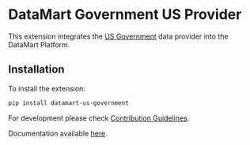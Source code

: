 # DataMart Government US Provider

This extension integrates the [US Government](https://data.gov) data provider into the DataMart Platform.

## Installation

To install the extension:

```bash
pip install datamart-us-government
```

For development please check [Contribution Guidelines](https://github.com/DataMart-finance/DataMartTerminal/blob/develop/datamart/CONTRIBUTING.md).

Documentation available [here](https://docs.datamart.co/platform).
